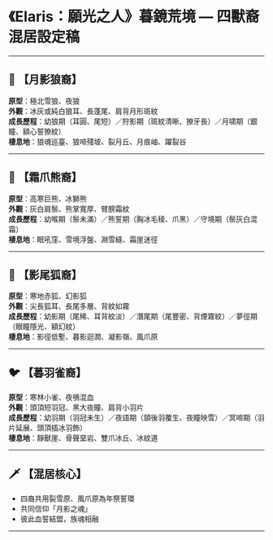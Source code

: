
# 《Elaris：願光之人》暮鏡荒境 — 四獸裔混居設定稿

---

## 🐺 【月影狼裔】  
**原型**：極北雪狼、夜狼  
**外觀**：冰灰或純白狼耳、長蓬尾、肩背月形斑紋  
**成長歷程**：幼狼期（耳圓、尾短）／狩影期（斑紋清晰、獠牙長）／月啸期（銀瞳、額心誓獠紋）  
**棲息地**：狼魂巡臺、狼啼殘坡、裂月丘、月痕岫、躍裂谷

---

## 🐻 【霜爪熊裔】  
**原型**：高寒巨熊、冰獅熊  
**外觀**：灰白肩鬃、熊掌寬厚、臂膀霜紋  
**成長歷程**：幼喉期（鬃未滿）／熊誓期（胸冰毛稜、爪黑）／守境期（鬃灰白混霜）  
**棲息地**：眠吼窪、雪境浮盤、淵雪縫、霜崖迷徑

---

## 🦊 【影尾狐裔】  
**原型**：寒地赤狐、幻影狐  
**外觀**：尖長狐耳、長尾多層、背紋如霧  
**成長歷程**：幼影期（尾稀、耳背紋淡）／潛尾期（尾豐密、背煙霧紋）／夢徑期（眼瞳隱光、額幻紋）  
**棲息地**：影徑低塹、暮影迴澗、凝影嶺、風爪原

---

## 🐦 【暮羽雀裔】  
**原型**：寒林小雀、夜鴞混血  
**外觀**：頭頂短羽冠、黑大夜瞳、肩背小羽片  
**成長歷程**：幼羽期（羽冠未生）／夜語期（頸後羽覆生、夜瞳映雪）／冥啼期（羽片延展、頭頂插冰羽飾）  
**棲息地**：靜獸崖、骨聲堊岩、雙爪冰丘、冰紋道

---

## 🗡️ 【混居核心】  
- 四裔共用裂雪原、風爪原為年祭誓環  
- 共同信仰「月影之魂」  
- 彼此血誓結盟，族魂相融

---
